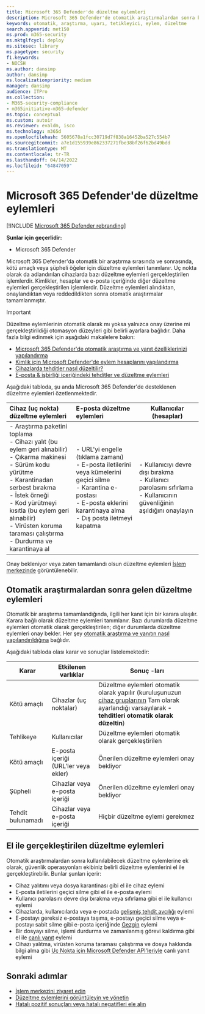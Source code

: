 ```yaml
---
title: Microsoft 365 Defender'de düzeltme eylemleri
description: Microsoft 365 Defender'de otomatik araştırmalardan sonra kullanılabilecek düzeltme eylemlerine genel bakış elde edin
keywords: otomatik, araştırma, uyarı, tetikleyici, eylem, düzeltme
search.appverid: met150
ms.prod: m365-security
ms.mktglfcycl: deploy
ms.sitesec: library
ms.pagetype: security
f1.keywords:
- NOCSH
ms.author: dansimp
author: dansimp
ms.localizationpriority: medium
manager: dansimp
audience: ITPro
ms.collection:
- M365-security-compliance
- m365initiative-m365-defender
ms.topic: conceptual
ms.custom: autoir
ms.reviewer: evaldm, isco
ms.technology: m365d
ms.openlocfilehash: 5605678a1fcc30719d7f838a16452ba527c554b7
ms.sourcegitcommit: a7e1d155939e862337271fbe38bf26f62bd49bdd
ms.translationtype: MT
ms.contentlocale: tr-TR
ms.lasthandoff: 04/14/2022
ms.locfileid: "64847059"
---
```

# <a name="remediation-actions-in-microsoft-365-defender"></a>Microsoft 365 Defender'de düzeltme eylemleri

[!INCLUDE [Microsoft 365 Defender rebranding](../includes/microsoft-defender.md)]

**Şunlar için geçerlidir:**

- Microsoft 365 Defender

Microsoft 365 Defender'da otomatik bir araştırma sırasında ve sonrasında, kötü amaçlı veya şüpheli öğeler için düzeltme eylemleri tanımlanır. Uç nokta olarak da adlandırılan cihazlarda bazı düzeltme eylemleri gerçekleştirilen işlemlerdir. Kimlikler, hesaplar ve e-posta içeriğinde diğer düzeltme eylemleri gerçekleştirilen işlemlerdir. Düzeltme eylemleri alındıktan, onaylandıktan veya reddedildikten sonra otomatik araştırmalar tamamlanmıştır.

> [!IMPORTANT]
> Düzeltme eylemlerinin otomatik olarak mı yoksa yalnızca onay üzerine mi gerçekleştirildiği otomasyon düzeyleri gibi belirli ayarlara bağlıdır. Daha fazla bilgi edinmek için aşağıdaki makalelere bakın:
>
> - [Microsoft 365 Defender'de otomatik araştırma ve yanıt özelliklerinizi yapılandırma](m365d-configure-auto-investigation-response.md)
> - [Kimlik için Microsoft Defender'de eylem hesaplarını yapılandırma](/defender-for-identity/manage-action-accounts)
> - [Cihazlarda tehditler nasıl düzeltilir?](../defender-endpoint/automated-investigations.md)
> - [E-posta & işbirliği içeriğindeki tehditler ve düzeltme eylemleri](../office-365-security/air-remediation-actions.md#threats-and-remediation-actions)

Aşağıdaki tabloda, şu anda Microsoft 365 Defender'de desteklenen düzeltme eylemleri özetlenmektedir.

|Cihaz (uç nokta) düzeltme eylemleri  |E-posta düzeltme eylemleri  |Kullanıcılar (hesaplar)  |
|:---------|:---------|----------|
|- Araştırma paketini toplama <br/>- Cihazı yalıt (bu eylem geri alınabilir)<br/>- Çıkarma makinesi <br/>- Sürüm kodu yürütme <br/>- Karantinadan serbest bırakma <br/>- İstek örneği <br/>- Kod yürütmeyi kısıtla (bu eylem geri alınabilir) <br/>- Virüsten koruma taraması çalıştırma <br/>- Durdurma ve karantinaya al      |- URL'yi engelle (tıklama zamanı)<br/>- E-posta iletilerini veya kümelerini geçici silme<br/>- Karantina e-postası<br/>- E-posta eklerini karantinaya alma<br/>- Dış posta iletmeyi kapatma          |- Kullanıcıyı devre dışı bırakma<br />- Kullanıcı parolasını sıfırlama<br />- Kullanıcının güvenliğinin aşıldığını onaylayın          |

Onay bekleniyor veya zaten tamamlandı olsun düzeltme eylemleri [İşlem merkezinde](m365d-action-center.md) görüntülenebilir.

## <a name="remediation-actions-that-follow-automated-investigations"></a>Otomatik araştırmalardan sonra gelen düzeltme eylemleri

Otomatik bir araştırma tamamlandığında, ilgili her kanıt için bir karara ulaşılır. Karara bağlı olarak düzeltme eylemleri tanımlanır. Bazı durumlarda düzeltme eylemleri otomatik olarak gerçekleştirilen; diğer durumlarda düzeltme eylemleri onay bekler. Her şey [otomatik araştırma ve yanıtın nasıl yapılandırıldığına](m365d-configure-auto-investigation-response.md) bağlıdır.

Aşağıdaki tabloda olası karar ve sonuçlar listelemektedir:

| Karar    | Etkilenen varlıklar    | Sonuç -ları|
|------|------|------|
| Kötü amaçlı    | Cihazlar (uç noktalar)    | Düzeltme eylemleri otomatik olarak yapılır (kuruluşunuzun [cihaz gruplarının](m365d-configure-auto-investigation-response.md#review-or-change-the-automation-level-for-device-groups) Tam olarak ayarlandığı varsayılarak **- tehditleri otomatik olarak düzeltin**)|
| Tehlikeye | Kullanıcılar | Düzeltme eylemleri otomatik olarak gerçekleştirilen |
| Kötü amaçlı    | E-posta içeriği (URL'ler veya ekler) | Önerilen düzeltme eylemleri onay bekliyor|
| Şüpheli    | Cihazlar veya e-posta içeriği | Önerilen düzeltme eylemleri onay bekliyor|
| Tehdit bulunamadı    | Cihazlar veya e-posta içeriği    | Hiçbir düzeltme eylemi gerekmez|

## <a name="remediation-actions-that-are-taken-manually"></a>El ile gerçekleştirilen düzeltme eylemleri

Otomatik araştırmalardan sonra kullanılabilecek düzeltme eylemlerine ek olarak, güvenlik operasyonları ekibiniz belirli düzeltme eylemlerini el ile gerçekleştirebilir. Bunlar şunları içerir:

- Cihaz yalıtımı veya dosya karantinası gibi el ile cihaz eylemi
- E-posta iletilerini geçici silme gibi el ile e-posta eylemi
- Kullanıcı parolasını devre dışı bırakma veya sıfırlama gibi el ile kullanıcı eylemi
- Cihazlarda, kullanıcılarda veya e-postada [gelişmiş tehdit avcılığı](../defender-endpoint/advanced-hunting-overview.md) eylemi
- E-postayı gereksiz e-postaya taşıma, e-postayı geçici silme veya e-postayı sabit silme gibi e-posta içeriğinde [Gezgin](../office-365-security/threat-explorer.md) eylemi
- Bir dosyayı silme, işlemi durdurma ve zamanlanmış görevi kaldırma gibi el ile [canlı yanıt](/windows/security/threat-protection/microsoft-defender-atp/live-response) eylemi
- Cihazı yalıtma, virüsten koruma taraması çalıştırma ve dosya hakkında bilgi alma gibi [Uç Nokta için Microsoft Defender API'leriyle](../defender-endpoint/management-apis.md#microsoft-defender-for-endpoint-apis) canlı yanıt eylemi

## <a name="next-steps"></a>Sonraki adımlar

- [İşlem merkezini ziyaret edin](m365d-action-center.md)
- [Düzeltme eylemlerini görüntüleyin ve yönetin](m365d-autoir-actions.md)
- [Hatalı pozitif sonuçları veya hatalı negatifleri ele alın](m365d-autoir-report-false-positives-negatives.md)
